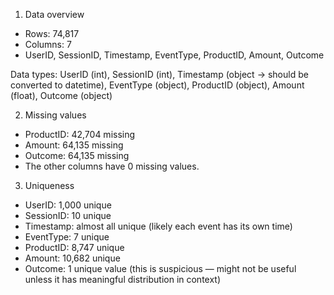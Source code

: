1. Data overview
- Rows: 74,817
- Columns: 7
- UserID, SessionID, Timestamp, EventType, ProductID, Amount, Outcome

 Data types:
 UserID (int), SessionID (int), Timestamp (object → should be converted to datetime),  EventType (object), ProductID (object), Amount (float), Outcome (object)

2. Missing values
- ProductID: 42,704 missing
- Amount: 64,135 missing
- Outcome: 64,135 missing
- The other columns have 0 missing values.

3. Uniqueness
- UserID: 1,000 unique
- SessionID: 10 unique
- Timestamp: almost all unique (likely each event has its own time)
- EventType: 7 unique
- ProductID: 8,747 unique
- Amount: 10,682 unique
- Outcome: 1 unique value (this is suspicious — might not be useful unless it has meaningful distribution in context)
